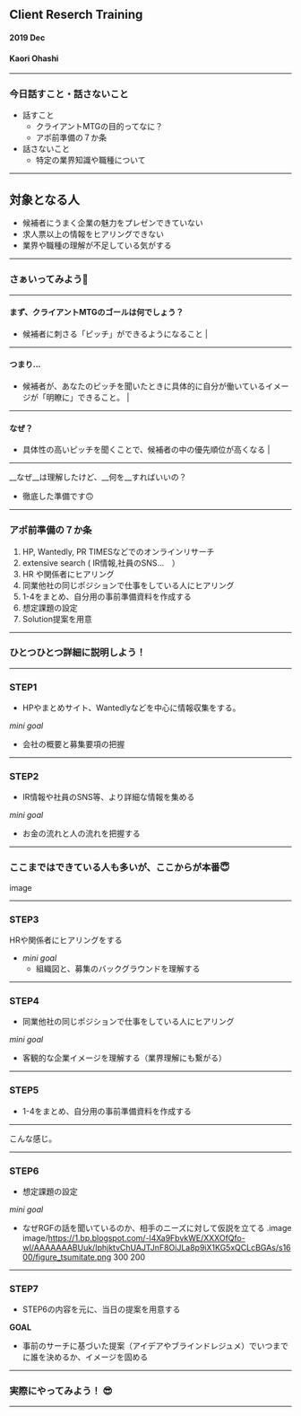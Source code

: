 ## Client Reserch Training
#### 2019 Dec 
#### Kaori Ohashi

---
### 今日話すこと・話さないこと
- 話すこと
  - クライアントMTGの目的ってなに？ 
  - アポ前準備の７か条 
- 話さないこと
  - 特定の業界知識や職種について 

---

## 対象となる人
- 候補者にうまく企業の魅力をプレゼンできていない 
- 求人票以上の情報をヒアリングできない 
- 業界や職種の理解が不足している気がする

---

### さぁいってみよう🤗

---

#### まず、クライアントMTGのゴールは何でしょう？
- 候補者に刺さる「ピッチ」ができるようになること  | 

---

#### つまり...  
- 候補者が、あなたのピッチを聞いたときに具体的に自分が働いているイメージが「明瞭に」できること。 |

---

#### なぜ？ 
- 具体性の高いピッチを聞くことで、候補者の中の優先順位が高くなる |

---

__なぜ__は理解したけど、__何を__すればいいの？

- 徹底した準備です🙃

---
### アポ前準備の７か条　
1. HP, Wantedly, PR TIMESなどでのオンラインリサーチ 
1. extensive  search ( IR情報,社員のSNS…　） 
1. HR や関係者にヒアリング 
1. 同業他社の同じポジションで仕事をしている人にヒアリング
1. 1-4をまとめ、自分用の事前準備資料を作成する
1. 想定課題の設定
1. Solution提案を用意

---
### ひとつひとつ詳細に説明しよう！

---
### STEP1
- HPやまとめサイト、Wantedlyなどを中心に情報収集をする。

_mini goal_
- 会社の概要と募集要項の把握

---
### STEP2
- IR情報や社員のSNS等、より詳細な情報を集める

_mini goal_
- お金の流れと人の流れを把握する
---
### ここまではできている人も多いが、ここからが本番😇

image

---

### STEP3
HRや関係者にヒアリングをする

- _mini goal_
  - 組織図と、募集のバックグラウンドを理解する

---
### STEP4
- 同業他社の同じポジションで仕事をしている人にヒアリング

_mini goal_
- 客観的な企業イメージを理解する（業界理解にも繋がる）
---
### STEP5
- 1-4をまとめ、自分用の事前準備資料を作成する

---
こんな感じ。

---
### STEP6
- 想定課題の設定

_mini goal_
- なぜRGFの話を聞いているのか、相手のニーズに対して仮説を立てる
.image image/https://1.bp.blogspot.com/-l4Xa9FbvkWE/XXXOfQfo-wI/AAAAAAABUuk/IphjktvChUAJTJnF8OiJLa8p9iX1KG5xQCLcBGAs/s1600/figure_tsumitate.png 300 200
---
### STEP7
- STEP6の内容を元に、当日の提案を用意する

__GOAL__
- 事前のサーチに基づいた提案（アイデアやブラインドレジュメ）でいつまでに誰を決めるか、イメージを固める
---

### 実際にやってみよう！ 😎

---




